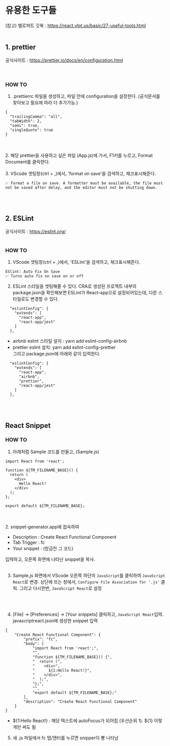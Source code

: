 # 유용한 도구들

(참고) 밸로퍼트 깃북 : https://react.vlpt.us/basic/27-useful-tools.html
<br/><br/>

## 1. prettier

공식사이트 : https://prettier.io/docs/en/configuration.html <br>
<br/><br/>

### HOW TO

1. .prettierrc 파일을 생성하고, 파일 안에 configuration을 설정한다. (공식문서를 찾아보고 필요에 따라 더 추가가능.)

```
{
  "trailingComma": "all",
  "tabWidth": 2,
  "semi": true,
  "singleQuote": true
}
```

<br/><br/> 2. 해당 prettier을 사용하고 싶은 파일 (App.js)에 가서, F1키를 누르고, Format Document를 클릭한다.
<br/><br/> 3. VScode 셋팅창(ctrl + ,)에서, 'format on save'을 검색하고, 체크표시해준다.<br/>

```
✅ Format a file on save. A formatter must be available, the file must not be saved after delay, and the editor must not be shutting down.
```

<br/><br/>

## 2. ESLint

공식사이트 : https://eslint.org/ <br/><br/>

### HOW TO

1. VScode 셋팅창(ctrl + ,)에서, 'ESLint'을 검색하고, 체크표시해준다.<br/>

```
ESlint: Auto Fix On Save
✅ Turns auto fix on save on or off
```

2. ESLint 스타일을 셋팅해줄 수 있다. CRA로 생성된 프로젝트 내부의 package.json을 확인해보면 ESLint가 React-app으로 설정되어있는데, 다른 스타일로도 변경할 수 있다.

```
  "eslintConfig": {
    "extends": [
      "react-app",
      "react-app/jest"
    ]
  },
```

- airbnb eslint 스타일 설치 : yarn add eslint-config-airbnb <br>
- prettier eslint 설치: yarn add eslint-config-prettier<br>
  그리고 package.json에 아래와 같이 입력한다.

```
  "eslintConfig": {
    "extends": [
      "react-app",
      "airbnb",
      "prettier",
      "react-app/jest"
    ]
  },
```

<br/><br/>

## React Snippet

### HOW TO

1. 아래처럼 Sample 코드를 만들고, (Sample.js)

```
import React from 'react';

function ${TM_FILENAME_BASE}() {
  return (
    <div>
      Hello React!
    </div>
  );
};

export default ${TM_FILENAME_BASE};
```

<br/><br/> 2. snippet-generator.app에 접속하여

- Description : Create React Functional Component
- Tab Trigger : fc
- Your snippet : (방금전 그 코드)

입력하고, 오른쪽 화면에 나타난 snippet을 복사.
<br/><br/>

3. Sample.js 화면에서 VScode 오른쪽 하단의 `JavaScript`를 클릭하여 `JavaScript React`로 변경. 상단에 뜨는 창에서, `Configure File Association for '.js'` 클릭.
   그리고 다시한번, `JavaScript React`로 설정

<br/><br/>

4. [File] -> [Preferences] -> [Your snippets] 클릭하고, `JavaScript React`입력. javascriptreact.json에 생성한 snippet 입력

```
{
	"Create React Functional Component": {
		"prefix": "fc",
		"body": [
			"import React from 'react';",
			"",
			"function ${TM_FILENAME_BASE}() {",
			"  return (",
			"    <div>",
			"      ${1:Hello React!}",
			"    </div>",
			"  );",
			"};",
			"",
			"export default ${TM_FILENAME_BASE};"
		],
		"description": "Create React Functional Component"
	}
}
```

- ${1:Hello React!} : 해당 텍스트에 autoFocus가 되어짐 (우선순위 1). ${1} 이렇게만 써도 됨

5. 새 .js 파일에서 fc 탭/엔터를 누르면 snipper이 뿅 나타남
